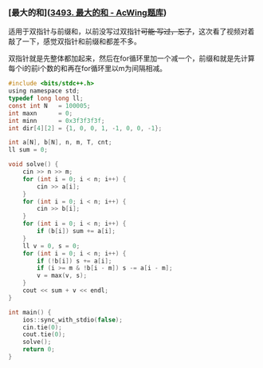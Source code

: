### [最大的和]([3493. 最大的和 - AcWing题库](https://www.acwing.com/problem/content/3496/))

​	适用于双指针与前缀和，以前没写过双指针~~可能·写过，忘了~~，这次看了视频对着敲了一下，感觉双指针和前缀和都差不多。

双指针就是先整体都加起来，然后在for循环里加一个减一个，前缀和就是先计算每个i的前i个数的和再在for循环里以m为间隔相减。

~~~c
#include <bits/stdc++.h>
using namespace std;
typedef long long ll;
const int N   = 100005;
int maxn      = 0;
int minn      = 0x3f3f3f3f;
int dir[4][2] = {1, 0, 0, 1, -1, 0, 0, -1};

int a[N], b[N], n, m, T, cnt;
ll sum = 0;

void solve() {
    cin >> n >> m;
    for (int i = 0; i < n; i++) {
        cin >> a[i];
    }
    for (int i = 0; i < n; i++) {
        cin >> b[i];
    }
    for (int i = 0; i < n; i++) {
        if (b[i]) sum += a[i];
    }
    ll v = 0, s = 0;
    for (int i = 0; i < n; i++) {
        if (!b[i]) s += a[i];
        if (i >= m & !b[i - m]) s -= a[i - m];
        v = max(v, s);
    }
    cout << sum + v << endl;
}

int main() {
    ios::sync_with_stdio(false);
    cin.tie(0);
    cout.tie(0);
    solve();
    return 0;
}
~~~





